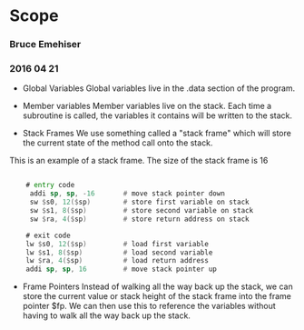 
# Scope

### Bruce Emehiser
### 2016 04 21


* Global Variables 
	Global variables live in the .data section of the program.

* Member variables
	Member variables live on the stack. Each time a subroutine is called,
	the variables it contains will be written to the stack.

* Stack Frames
	We use something called a "stack frame" which will store the current 
	state of the method call onto the stack.

This is an example of a stack frame.
The size of the stack frame is 16
	
```asm

	# entry code
	 addi sp, sp, -16		# move stack pointer down
	 sw $s0, 12($sp) 		# store first variable on stack
	 sw $s1, 8($sp)			# store second variable on stack
	 sw $ra, 4($sp)			# store return address on stack

	# exit code
	lw $s0, 12($sp)			# load first variable
	lw $s1, 8($sp)			# load second variable
	lw $ra, 4($sp)			# load return address
	addi sp, sp, 16			# move stack pointer up

```
	
* Frame Pointers
	Instead of walking all the way back up the stack, we can store
	the current value or stack height of the stack frame into the
	frame pointer $fp. We can then use this to reference the variables
	without having to walk all the way back up the stack.

